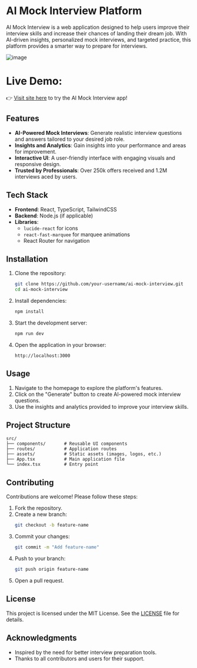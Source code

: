 # AI Mock Interview Platform

AI Mock Interview is a web application designed to help users improve their interview skills and increase their chances of landing their dream job. With AI-driven insights, personalized mock interviews, and targeted practice, this platform provides a smarter way to prepare for interviews.

![image](https://github.com/user-attachments/assets/620ac226-baee-435f-b2a8-a51748c09bb6)

# Live Demo:

👉 [Visit site here](https://ai-mock-interview-sable-gamma.vercel.app/) to try the AI Mock Interview app!

## Features

- **AI-Powered Mock Interviews**: Generate realistic interview questions and answers tailored to your desired job role.
- **Insights and Analytics**: Gain insights into your performance and areas for improvement.
- **Interactive UI**: A user-friendly interface with engaging visuals and responsive design.
- **Trusted by Professionals**: Over 250k offers received and 1.2M interviews aced by users.

## Tech Stack

- **Frontend**: React, TypeScript, TailwindCSS
- **Backend**: Node.js (if applicable)
- **Libraries**: 
  - `lucide-react` for icons
  - `react-fast-marquee` for marquee animations
  - React Router for navigation

## Installation

1. Clone the repository:
   ```bash
   git clone https://github.com/your-username/ai-mock-interview.git
   cd ai-mock-interview
   ```

2. Install dependencies:
   ```bash
   npm install
   ```

3. Start the development server:
   ```bash
   npm run dev
   ```

4. Open the application in your browser:
   ```
   http://localhost:3000
   ```

## Usage

1. Navigate to the homepage to explore the platform's features.
2. Click on the "Generate" button to create AI-powered mock interview questions.
3. Use the insights and analytics provided to improve your interview skills.

## Project Structure

```
src/
├── components/       # Reusable UI components
├── routes/           # Application routes
├── assets/           # Static assets (images, logos, etc.)
├── App.tsx           # Main application file
└── index.tsx         # Entry point
```

## Contributing

Contributions are welcome! Please follow these steps:

1. Fork the repository.
2. Create a new branch:
   ```bash
   git checkout -b feature-name
   ```
3. Commit your changes:
   ```bash
   git commit -m "Add feature-name"
   ```
4. Push to your branch:
   ```bash
   git push origin feature-name
   ```
5. Open a pull request.

## License

This project is licensed under the MIT License. See the [LICENSE](LICENSE) file for details.

## Acknowledgments

- Inspired by the need for better interview preparation tools.
- Thanks to all contributors and users for their support.

